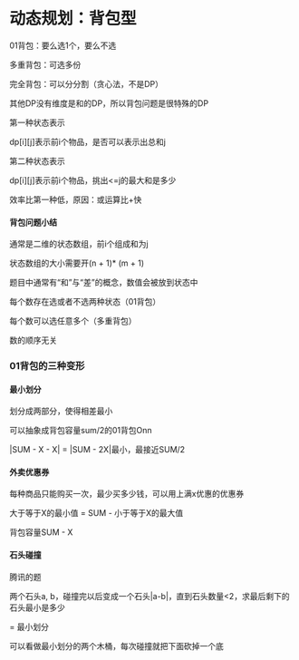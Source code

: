 # 动态规划：背包型

01背包：要么选1个，要么不选

多重背包：可选多份

完全背包：可以分分割（贪心法，不是DP）



其他DP没有维度是和的DP，所以背包问题是很特殊的DP



第一种状态表示

dp\[i]\[j]表示前i个物品，是否可以表示出总和j



第二种状态表示

dp\[i]\[j]表示前i个物品，挑出<=j的最大和是多少

效率比第一种低，原因：或运算比+快



#### 背包问题小结

通常是二维的状态数组，前i个组成和为j

状态数组的大小需要开(n + 1)* (m + 1)

题目中通常有“和”与“差”的概念，数值会被放到状态中

每个数存在选或者不选两种状态（01背包）

每个数可以选任意多个（多重背包）

数的顺序无关







### 01背包的三种变形

#### 最小划分

划分成两部分，使得相差最小

可以抽象成背包容量sum/2的01背包Onn

|SUM - X - X| = |SUM - 2X|最小，最接近SUM/2

#### 外卖优惠券

每种商品只能购买一次，最少买多少钱，可以用上满x优惠的优惠券

大于等于X的最小值 = SUM - 小于等于X的最大值

背包容量SUM - X

#### 石头碰撞

腾讯的题

两个石头a, b，碰撞完以后变成一个石头|a-b|，直到石头数量<2，求最后剩下的石头最小是多少

= 最小划分

可以看做最小划分的两个木桶，每次碰撞就把下面砍掉一个底

